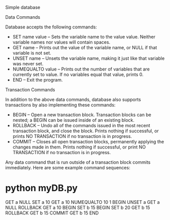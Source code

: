 Simple database

Data Commands

Database accepts the following commands:
  - SET name value – Sets the variable name to the value value. Neither variable names nor values will contain spaces.
  - GET name – Prints out the value of the variable name, or NULL if that variable is not set.
  - UNSET name – Unsets the variable name, making it just like that variable was never set.
  - NUMEQUALTO value – Prints out the number of variables that are currently set to value. If no variables equal that value, prints 0.
  - END – Exit the program.

Transaction Commands

In addition to the above data commands, database also supports transactions by also implementing these commands:
  - BEGIN – Open a new transaction block. Transaction blocks can be nested; a BEGIN can be issued inside of an existing block.
  - ROLLBACK – Undo all of the commands issued in the most recent transaction block, and close the block. Prints nothing if successful, or prints NO TRANSACTION if no transaction is in progress.
  - COMMIT – Closes all open transaction blocks, permanently applying the changes made in them. Prints nothing if successful, or print NO TRANSACTION if no transaction is in progress.

Any data command that is run outside of a transaction block commits immediately. 
Here are some example command sequences:

# python myDB.py 
GET a
NULL
SET a 10
GET a
10
NUMEQUALTO 10
1
BEGIN
UNSET a
GET a
NULL
ROLLBACK
GET a
10
BEGIN
SET b 15
BEGIN SET b 20
GET b
15
ROLLBACK
GET b
15
COMMIT
GET b
15
END
